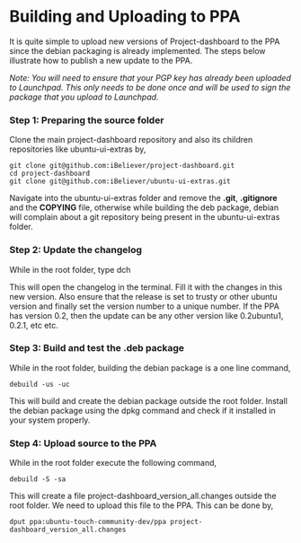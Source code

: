 Building and Uploading to PPA
=============================

It is quite simple to upload new versions of Project-dashboard to the PPA since the debian packaging is already implemented. The steps below illustrate how to publish a new update to the PPA.

_Note: You will need to ensure that your PGP key has already been uploaded to Launchpad. This only needs to be done once and will be used to sign the package that you upload to Launchpad._

### Step 1: Preparing the source folder ###

Clone the main project-dashboard repository and also its children repositories like ubuntu-ui-extras by,

```
git clone git@github.com:iBeliever/project-dashboard.git
cd project-dashboard
git clone git@github.com:iBeliever/ubuntu-ui-extras.git
```

Navigate into the ubuntu-ui-extras folder and remove the **.git**, **.gitignore** and the **COPYING** file, otherwise while building the deb package, debian will complain about a git repository being present in the ubuntu-ui-extras folder.

### Step 2: Update the changelog ###

While in the root folder, type
    dch

This will open the changelog in the terminal. Fill it with the changes in this new version. Also ensure that the release is set to trusty or other ubuntu version and finally set the version number to a unique number. If the PPA has version 0.2, then the update can be any other version like 0.2ubuntu1, 0.2.1, etc etc.

### Step 3: Build and test the .deb package ###

While in the root folder, building the debian package is a one line command,

    debuild -us -uc

This will build and create the debian package outside the root folder. Install the debian package using the dpkg command and check if it installed in your system properly.

### Step 4: Upload source to the PPA ###

While in the root folder execute the following command,

    debuild -S -sa

This will create a file project-dashboard_version_all.changes outside the root folder. We need to upload this file to the PPA. This can be done by,

    dput ppa:ubuntu-touch-community-dev/ppa project-dashboard_version_all.changes


